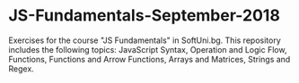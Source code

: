 # JS-Fundamentals-September-2018
Exercises for the course "JS Fundamentals" in SoftUni.bg.
This repository includes the following topics:
JavaScript Syntax, Operation and Logic Flow, Functions, Functions and Arrow Functions, Arrays and Matrices, Strings and Regex.
